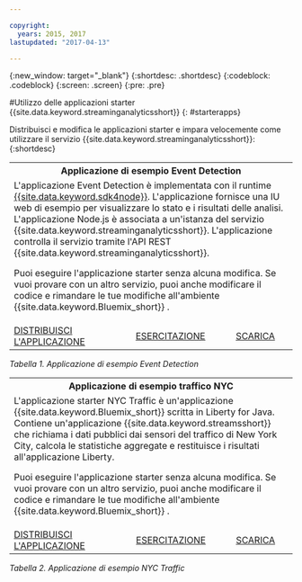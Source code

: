 ```yaml
---

copyright:
  years: 2015, 2017
lastupdated: "2017-04-13"

---
```


<!-- Attribute definitions -->
{:new_window: target="_blank"}
{:shortdesc: .shortdesc}
{:codeblock: .codeblock}
{:screen: .screen}
{:pre: .pre}

#Utilizzo delle applicazioni starter {{site.data.keyword.streaminganalyticsshort}}
{: #starterapps}

Distribuisci e modifica le applicazioni starter e impara velocemente come utilizzare il servizio {{site.data.keyword.streaminganalyticsshort}}:
{:shortdesc}

<table summary="Questa tabella descrive, nella prima riga, l'applicazione di esempio Event Detection. Nella seconda riga, la tabella include:
1. Nella prima colonna, un link alle istruzioni su come distribuire l'applicazione starter Event Detection. 2. Nella seconda colonna, un link alle esercitazioni su come utilizzare l'applicazione starter Event Detection. 3. Nella terza colonna, un link per scaricare direttamente l'applicazione starter Event Detection.
 ">
  <tr>
    <th colspan="3">Applicazione di esempio Event Detection<br></th>
  </tr>
  <tr>
    <td colspan="3">L'applicazione Event Detection è implementata con il runtime <a href="https://console.ng.bluemix.net/catalog/starters/sdk-for-nodejs/?cm_mmc=dw-_-bluemix-_-ba-bluemix-detect-complex-events-from-data-stream-trs-_-article">{{site.data.keyword.sdk4node}}</a>.
L'applicazione
fornisce una IU web di esempio per visualizzare lo stato e i risultati delle analisi.
L'applicazione Node.js è
associata a un'istanza del servizio {{site.data.keyword.streaminganalyticsshort}}. L'applicazione controlla
il servizio tramite l'API REST
{{site.data.keyword.streaminganalyticsshort}}.
<p>Puoi eseguire l'applicazione starter senza alcuna modifica.
Se vuoi provare con un altro servizio, puoi anche modificare
il codice e rimandare le tue modifiche all'ambiente {{site.data.keyword.Bluemix_short}} .</p>
</td>
  </tr>
  <tr>
    <td><a href="/docs/services/StreamingAnalytics/t_starter_app_deploy.html" target="_blank">DISTRIBUISCI L'APPLICAZIONE</a><br></td>
    <td><a href="http://www.ibm.com/developerworks/library/ba-bluemix-detect-complex-events-from-data-stream-trs/index.html" target="_blank">ESERCITAZIONE</a></td>
    <td><a href="https://hub.jazz.net/git/streamscloud/EventDetection/" target="_blank">SCARICA</a></td>
  </tr>
</table>

*Tabella 1. Applicazione di esempio Event Detection*

<table summary="Questa tabella descrive, nella prima riga, l'applicazione di esempio New York Traffic. Nella seconda riga, la tabella include:
1. Nella prima colonna, un link alle istruzioni su come distribuire l'applicazione di esempio New York Traffic. 2. Nella seconda colonna, un link alle esercitazioni su come utilizzare l'applicazione di esempio New York Traffic. 3. Nella terza colonna, un link per scaricare direttamente l'applicazione di esempio New York Traffic.">
  <tr>
    <th colspan="3">Applicazione di esempio traffico NYC<br></th>
  </tr>
  <tr>
    <td colspan="3">L'applicazione starter NYC Traffic è un'applicazione {{site.data.keyword.Bluemix_short}} scritta in Liberty for Java. Contiene un'applicazione {{site.data.keyword.streamsshort}} che richiama i dati pubblici dai sensori del traffico
di New York City, calcola le statistiche aggregate e restituisce i risultati all'applicazione
Liberty.
<p>Puoi eseguire l'applicazione starter senza alcuna modifica. Se vuoi provare con un altro servizio, puoi anche modificare
il codice e rimandare le tue modifiche all'ambiente {{site.data.keyword.Bluemix_short}} .</p>
</td>
  </tr>
  <tr>
    <td><a href="/docs/services/StreamingAnalytics/t_starter_app_deploy.html" target="_blank">DISTRIBUISCI L'APPLICAZIONE</a><br></td>
    <td><a href="https://developer.ibm.com/streamsdev/docs/bluemix-streaming-analytics-starter-application/" target="_blank">ESERCITAZIONE</a></td>
    <td><a href="https://hub.jazz.net/git/streamscloud/NYCTraffic/" target="_blank">SCARICA</a></td>
  </tr>
</table>

*Tabella 2. Applicazione di esempio NYC Traffic*
